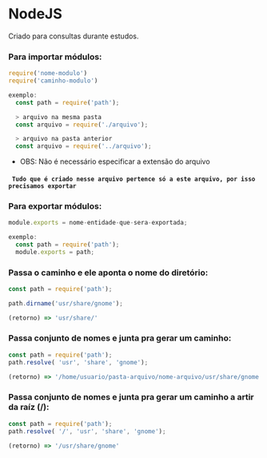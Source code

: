 # NodeJS
 Criado para consultas durante estudos.

### Para importar módulos: 
```javascript 
require('nome-modulo')
require('caminho-modulo')

exemplo: 
  const path = require('path');

  > arquivo na mesma pasta
  const arquivo = require('./arquivo');

  > arquivo na pasta anterior
  const arquivo = require('../arquivo');
```
* OBS: Não é necessário especificar a extensão do arquivo

#### ` Tudo que é criado nesse arquivo pertence só a este arquivo, por isso precisamos exportar`

### Para exportar módulos:
```javascript
module.exports = nome-entidade-que-sera-exportada;

exemplo:
  const path = require('path');
  module.exports = path;
```


###  Passa o caminho e ele aponta o nome do diretório:
```javascript
const path = require('path');

path.dirname('usr/share/gnome');

(retorno) => 'usr/share/'
```
### Passa conjunto de nomes e junta pra gerar um caminho:
```javascript
const path = require('path');
path.resolve( 'usr', 'share', 'gnome');

(retorno) => '/home/usuario/pasta-arquivo/nome-arquivo/usr/share/gnome'
```

### Passa conjunto de nomes e junta pra gerar um caminho a artir da raíz (/):
```javascript
const path = require('path');
path.resolve( '/', 'usr', 'share', 'gnome');

(retorno) => '/usr/share/gnome'
```